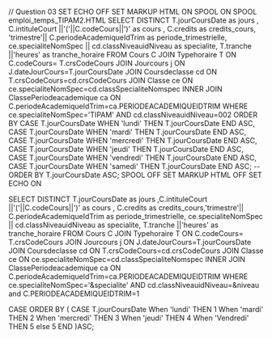 // Question 03
SET ECHO OFF
SET MARKUP HTML ON SPOOL ON
SPOOL emploi_temps_TIPAM2.HTML
SELECT DISTINCT T.jourCoursDate as jours ,
                  C.intituleCourt ||'('||C.codeCours||')' as cours ,
                    C.credits as credits_cours,
                    'trimestre'|| C.periodeAcademiqueIdTrim  as periode_trimestrielle,
                    ce.specialiteNomSpec || cd.classNiveauidNiveau as specialite,
                    T.tranche ||'heures' as tranche_horaire
FROM Cours C
JOIN Typehoraire T
ON C.codeCours= T.crsCodeCours
JOIN Jourcours j
ON J.dateJourCours=T.jourCoursDate
JOIN Coursdeclasse cd
ON  T.crsCodeCours=cd.crsCodeCours
JOIN Classe ce
ON ce.specialiteNomSpec=cd.classSpecialiteNomspec
INNER JOIN ClassePeriodeacademique ca
ON C.periodeAcademiqueIdTrim=ca.PERIODEACADEMIQUEIDTRIM
WHERE ce.specialiteNomSpec='TIPAM'
AND   cd.classNiveauidNiveau=002
    ORDER BY CASE T.jourCoursDate  WHEN 'lundi' THEN T.jourCoursDate END ASC,
             CASE T.jourCoursDate  WHEN 'mardi' THEN T.jourCoursDate END ASC,
             CASE T.jourCoursDate  WHEN 'mercredi' THEN T.jourCoursDate END ASC,
             CASE T.jourCoursDate  WHEN 'jeudi' THEN T.jourCoursDate END ASC,
             CASE T.jourCoursDate  WHEN 'vendredi' THEN T.jourCoursDate END ASC,
             CASE T.jourCoursDate  WHEN 'samedi' THEN T.jourCoursDate END ASC; 
--ORDER BY T.jourCoursDate ASC;
SPOOL OFF
SET MARKUP HTML OFF
SET ECHO ON




SELECT DISTINCT T.jourCoursDate as jours ,C.intituleCourt ||'('||C.codeCours||')' as cours ,
C.credits as credits_cours,'trimestre'|| C.periodeAcademiqueIdTrim  as periode_trimestrielle,
ce.specialiteNomSpec || cd.classNiveauidNiveau as specialite,
T.tranche ||'heures' as tranche_horaire
FROM Cours C
JOIN Typehoraire T
     ON C.codeCours= T.crsCodeCours
JOIN Jourcours j
     ON J.dateJourCours=T.jourCoursDate
JOIN Coursdeclasse cd
     ON  T.crsCodeCours=cd.crsCodeCours
JOIN Classe ce
     ON ce.specialiteNomSpec=cd.classSpecialiteNomspec
INNER JOIN ClassePeriodeacademique ca
     ON C.periodeAcademiqueIdTrim=ca.PERIODEACADEMIQUEIDTRIM
WHERE ce.specialiteNomSpec='&specialite'
AND cd.classNiveauidNiveau=&niveau
and C.PERIODEACADEMIQUEIDTRIM=1

CASE 
ORDER BY 
(
    CASE T.jourCoursDate
        When 'lundi' THEN 1
        When 'mardi' THEN 2
        When 'mercredi' THEN 3
        When 'jeudi' THEN 4
        When 'Vendredi' THEN 5
        else 5
    END
)ASC;
